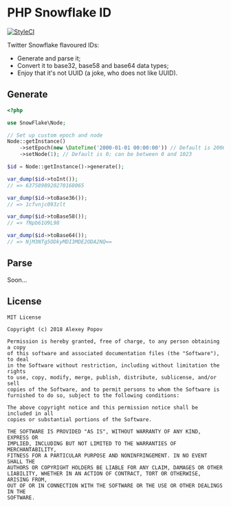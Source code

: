# PHP Snowflake ID

[![StyleCI](https://styleci.io/repos/123744194/shield?branch=master)](https://styleci.io/repos/123744194?branch=master)

Twitter Snowflake flavoured IDs:
* Generate and parse it;
* Convert it to base32, base58 and base64 data types;
* Enjoy that it's not UUID (a joke, who does not like UUID).

## Generate

```php
<?php

use SnowFlake\Node;

// Set up custom epoch and node
Node::getInstance()
    ->setEpoch(new \DateTime('2000-01-01 00:00:00')) // Default is 2006-03-21:20:50:14 GMT
    ->setNode(1); // Default is 0; can be between 0 and 1023

$id = Node::getInstance()->generate();

var_dump($id->toInt());
// => 6375898920270168065

var_dump($id->toBase36());
// => 1cfvnjc093zlt

var_dump($id->toBase58());
// => fNpb61U9L98

var_dump($id->toBase64());
// => NjM3NTg5ODkyMDI3MDE2ODA2NQ==
```

## Parse
Soon...

## License

```
MIT License

Copyright (c) 2018 Alexey Popov

Permission is hereby granted, free of charge, to any person obtaining a copy
of this software and associated documentation files (the "Software"), to deal
in the Software without restriction, including without limitation the rights
to use, copy, modify, merge, publish, distribute, sublicense, and/or sell
copies of the Software, and to permit persons to whom the Software is
furnished to do so, subject to the following conditions:

The above copyright notice and this permission notice shall be included in all
copies or substantial portions of the Software.

THE SOFTWARE IS PROVIDED "AS IS", WITHOUT WARRANTY OF ANY KIND, EXPRESS OR
IMPLIED, INCLUDING BUT NOT LIMITED TO THE WARRANTIES OF MERCHANTABILITY,
FITNESS FOR A PARTICULAR PURPOSE AND NONINFRINGEMENT. IN NO EVENT SHALL THE
AUTHORS OR COPYRIGHT HOLDERS BE LIABLE FOR ANY CLAIM, DAMAGES OR OTHER
LIABILITY, WHETHER IN AN ACTION OF CONTRACT, TORT OR OTHERWISE, ARISING FROM,
OUT OF OR IN CONNECTION WITH THE SOFTWARE OR THE USE OR OTHER DEALINGS IN THE
SOFTWARE.
```
